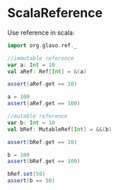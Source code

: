 # ScalaReference

Use reference in scala:

```scala
import org.glavo.ref._

//immutable reference
var a: Int = 10
val aRef: Ref[Int] = &(a)

assert(aRef.get == 10)

a = 100
assert(aRef.get == 100)

//mutable reference
var b: Int = 10
val bRef: MutableRef[Int] = &&(b)

assert(bRef.get == 10)

b = 100
assert(bRef.get == 100)

bRef.set(50)
assert(b == 50)
```